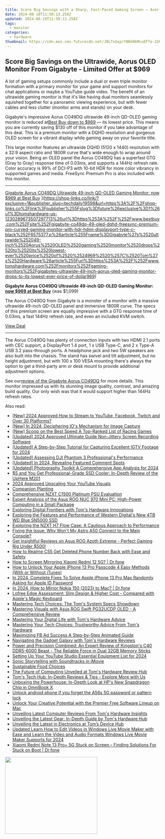 ```yaml
---
title: Score Big Savings with a Sharp, Fast-Paced Gaming Screen – Acer Nitro 27 for Under $150!
date: 2024-08-18T11:50:13.258Z
updated: 2024-08-19T11:50:13.258Z
tags:
  - monitor
categories:
  - hardware
thumbnail: https://cdn.mos.cms.futurecdn.net/JBLTxGsprYNKkNkMcuEFTe-320-80.jpg
---
```


## Score Big Savings on the Ultrawide, Aorus OLED Monitor From Gigabyte - Limited Offer at $969

A lot of gaming setups commonly include a dual or even triple monitor formation with a primary monitor for your game and support monitors for chat applications or maybe a YouTube guide video. The benefit of an ultrawide gaming monitor is that it's like having dual monitors seamlessly squished together for a panoramic viewing experience, but with fewer cables and less clutter (monitor arms and stands) on your desk.

 Gigabyte's impressive Aorus CO49DQ ultrawide 49-inch QD-OLED gaming monitor is reduced at[Best Buy down to $969](https://shop-links.co/link/?exclusive=1&publisher_slug=itechdaily19598&url=https%3A%2F%2Fshop-links.co%2Flink%3Fpublisher%255Fslug%3Dfuture%26exclusive%3D1%26u1%3Dtomshardware-us-7276830968368910292%26url%3Dhttps%253A%252F%252Fwww.bestbuy.com%252Fsite%252Fgigabyte-co49dq-49-oled-dqhd-freesync-premium-pro-curved-gaming-monitor-with-hdr-hdmi-displayport-type-c-black%252F6575377.p%26article%255Fname%3DGigabyte%27s%2520ultrawide%252049-inch%2520Aorus%2520OLED%2520gaming%2520monitor%2520drops%2520to%2520its%2520lowest-ever%2520price%2520of%2520%2524969%2520%257C%2520Tom%27s%2520Hardware%26article%255Furl%3Dhttps%253A%252F%252Fwww.tomshardware.com%252Fmonitors%252Fgaming-monitors%252Fgigabytes-ultrawide-49-inch-aorus-oled-gaming-monitor-drops-to-its-lowest-ever-price-of-dollar969) — its lowest price. This means you are currently saving $130 off of this monitor if you take advantage of this deal. This is a premium monitor with a DQHD resolution and gorgeous OLED screen for a vibrant display while gaming away on your favorite title.

 This large monitor features an ultrawide DQHD (5120 x 1440) resolution with a 32:9 aspect ratio and 1800R curve that's wide enough to wrap around your vision. Being an OLED panel the Aorus CO49DQ has a superfast GTG (Gray to Gray) response time of 0.03ms, and supports a 144Hz refresh rate. Color accuracy is 99% of DCI-P3 with 10-bit HDR for more color vibrancy in supported games and media. FreeSync Premium Pro is also included with this monitor.

---

[Gigabyte Aorus CO49DQ Ultrawide 49-inch QD-OLED Gaming Monitor: now $969 at Best Buy](https://cdn.mos.cms.futurecdn.net/fzhktNoFeH7L6imVcMRW2H-200-100.png "Gigabyte Aorus CO49DQ Ultrawide 49-inch QD-OLED Gaming Monitor: now $969 at Best Buy") ](https://shop-links.co/link/?exclusive=1&publisher_slug=itechdaily19598&url=https%3A%2F%2Fshop-links.co%2Flink%3Fpublisher%255Fslug%3Dfuture%26exclusive%3D1%26u1%3Dtomshardware-us-1230289673507297713%26url%3Dhttps%253A%252F%252Fwww.bestbuy.com%252Fsite%252Fgigabyte-co49dq-49-oled-dqhd-freesync-premium-pro-curved-gaming-monitor-with-hdr-hdmi-displayport-type-c-black%252F6575377.p%26article%255Fname%3DGigabyte%27s%2520ultrawide%252049-inch%2520Aorus%2520OLED%2520gaming%2520monitor%2520drops%2520to%2520its%2520lowest-ever%2520price%2520of%2520%2524969%2520%257C%2520Tom%27s%2520Hardware%26article%255Furl%3Dhttps%253A%252F%252Fwww.tomshardware.com%252Fmonitors%252Fgaming-monitors%252Fgigabytes-ultrawide-49-inch-aorus-oled-gaming-monitor-drops-to-its-lowest-ever-price-of-dollar969)

 **Gigabyte Aorus CO49DQ Ultrawide 49-inch QD-OLED Gaming Monitor:** [**now $969 at Best Buy**](https://shop-links.co/link/?exclusive=1&publisher_slug=itechdaily19598&url=https%3A%2F%2Fshop-links.co%2Flink%3Fpublisher%255Fslug%3Dfuture%26exclusive%3D1%26u1%3Dtomshardware-us-8427684413268981973%26url%3Dhttps%253A%252F%252Fwww.bestbuy.com%252Fsite%252Fgigabyte-co49dq-49-oled-dqhd-freesync-premium-pro-curved-gaming-monitor-with-hdr-hdmi-displayport-type-c-black%252F6575377.p%26article%255Fname%3DGigabyte%27s%2520ultrawide%252049-inch%2520Aorus%2520OLED%2520gaming%2520monitor%2520drops%2520to%2520its%2520lowest-ever%2520price%2520of%2520%2524969%2520%257C%2520Tom%27s%2520Hardware%26article%255Furl%3Dhttps%253A%252F%252Fwww.tomshardware.com%252Fmonitors%252Fgaming-monitors%252Fgigabytes-ultrawide-49-inch-aorus-oled-gaming-monitor-drops-to-its-lowest-ever-price-of-dollar969) (was $1,099)  
  
 The Aorus CO49DQ from Gigabyte is a monster of a monitor with a massive ultrawide 49-inch QD-OLED panel and immersive 1800R curve. The specs of this premium screen are equally impressive with a GTG response time of 0.03ms, a fast 144Hz refresh rate, and even an included KVM switch.

[View Deal](https://shop-links.co/link/?exclusive=1&publisher_slug=itechdaily19598&url=https%3A%2F%2Fshop-links.co%2Flink%3Fpublisher%255Fslug%3Dfuture%26exclusive%3D1%26u1%3Dtomshardware-us-1230289673507297713%26url%3Dhttps%253A%252F%252Fwww.bestbuy.com%252Fsite%252Fgigabyte-co49dq-49-oled-dqhd-freesync-premium-pro-curved-gaming-monitor-with-hdr-hdmi-displayport-type-c-black%252F6575377.p%26article%255Fname%3DGigabyte%27s%2520ultrawide%252049-inch%2520Aorus%2520OLED%2520gaming%2520monitor%2520drops%2520to%2520its%2520lowest-ever%2520price%2520of%2520%2524969%2520%257C%2520Tom%27s%2520Hardware%26article%255Furl%3Dhttps%253A%252F%252Fwww.tomshardware.com%252Fmonitors%252Fgaming-monitors%252Fgigabytes-ultrawide-49-inch-aorus-oled-gaming-monitor-drops-to-its-lowest-ever-price-of-dollar969)

---

 The Aorus CO49DQ has plenty of connection inputs with two HDMI 2.1 ports with CEC support, a DisplayPort 1.4 port, 1 x USB Type-C, and 2 x Type-A USB 3.2 pass-through ports. A headphone jack and two 5W speakers are also built into the chassis. The stand has swivel and tilt adjustment, but no height adjustment, but with 100 x 100 VESA mounting there's always the option to get a third-party arm or desk mount to provide additional adjustment options.

 See our[review of the Gigabyte Aorus CO49DQ](https://tools.techidaily.com) for more details. This monitor impressed us with its stunning image quality, contrast, and amazing build quality. Our only wish was that it would support higher than 144Hz refresh rates.

<ins class="adsbygoogle"
     style="display:block"
     data-ad-format="autorelaxed"
     data-ad-client="ca-pub-7571918770474297"
     data-ad-slot="1223367746"></ins>



<ins class="adsbygoogle"
     style="display:block"
     data-ad-client="ca-pub-7571918770474297"
     data-ad-slot="8358498916"
     data-ad-format="auto"
     data-full-width-responsive="true"></ins>

<span class="atpl-alsoreadstyle">Also read:</span>
<div><ul>
<li><a href="https://youtube-data.techidaily.com/024-approved-how-to-stream-to-youtube-facebook-twitch-and-over-30-platforms/"><u>[New] 2024 Approved  How to Stream to YouTube, Facebook, Twitch and Over 30 Platforms?</u></a></li>
<li><a href="https://screen-activity-recording.techidaily.com/new-in-2024-deciphering-ios-mechanism-for-image-capture/"><u>[New] In 2024, Deciphering IO's Mechanism for Image Capture</u></a></li>
<li><a href="https://screen-mirroring-recording.techidaily.com/new-scoop-on-the-best-speed-a-top-ranked-list-of-racing-games/"><u>[New] Scoop on the Best Speed  A Top-Ranked List of Racing Games</u></a></li>
<li><a href="https://screen-capture.techidaily.com/updated-2024-approved-ultimate-guide-non-jittery-screen-recording-software/"><u>[Updated] 2024 Approved  Ultimate Guide  Non-Jittery Screen Recording Software</u></a></li>
<li><a href="https://instagram-video-recordings.techidaily.com/updated-a-step-by-step-tutorial-for-capturing-excellent-igtv-footage-for-2024/"><u>[Updated] A Step-by-Step Tutorial for Capturing Excellent IGTV Footage for 2024</u></a></li>
<li><a href="https://extra-hints.techidaily.com/updated-assessing-dji-phantom-3-professionals-performance/"><u>[Updated] Assessing DJI Phantom 3 Professional's Performance</u></a></li>
<li><a href="https://youtube-lab.techidaily.com/ed-in-2024-revealing-featured-comment-spots/"><u>[Updated] In 2024, Revealing Featured Comment Spots</u></a></li>
<li><a href="https://article-files.techidaily.com/updated-photography-toolkit-a-comprehensive-app-analysis-for-2024/"><u>[Updated] Photography Toolkit  A Comprehensive App Analysis for 2024</u></a></li>
<li><a href="https://hardware-reviews.techidaily.com/5-and-you-get-professional-grade-ssd-cooler-in-depth-review-of-the-uphere-m201/"><u>$5 and You Get Professional-Grade SSD Cooler: In-Depth Review of the UpHere M201</u></a></li>
<li><a href="https://fox-glue.techidaily.com/2024-approved-upscaling-your-youtube-visuals/"><u>2024 Approved  Upscaling Your YouTube Visuals</u></a></li>
<li><a href="https://hardware-reviews.techidaily.com/companion-planting/"><u>Companion Planting</u></a></li>
<li><a href="https://hardware-reviews.techidaily.com/comprehensive-nzxt-c1500-platinum-psu-evaluation/"><u>Comprehensive NZXT C1500 Platinum PSU Evaluation</u></a></li>
<li><a href="https://hardware-reviews.techidaily.com/expert-analysis-of-the-asus-rog-nuc-970-mini-pc-high-power-computing-in-a-small-package/"><u>Expert Analysis of the Asus ROG NUC 970 Mini PC: High-Power Computing in a Small Package</u></a></li>
<li><a href="https://hardware-reviews.techidaily.com/exploring-digital-frontiers-with-toms-hardware-innovations/"><u>Exploring Digital Frontiers with Tom's Hardware Innovations</u></a></li>
<li><a href="https://hardware-reviews.techidaily.com/exploring-the-features-and-performance-of-western-digitals-new-4tb-wd-blue-sn5000-ssd/"><u>Exploring the Features and Performance of Western Digital's New 4TB WD Blue SN5000 SSD</u></a></li>
<li><a href="https://hardware-reviews.techidaily.com/exploring-the-nzxt-h7-flow-case-a-cautious-approach-to-performance/"><u>Exploring the NZXT H7 Flow Case: A Cautious Approach to Performance</u></a></li>
<li><a href="https://win-able.techidaily.com/fixing-the-issue-why-wont-my-astro-a50-connect-to-the-main-console/"><u>Fixing the Issue: Why Won't My Astro A50 Connect to the Main Console?</u></a></li>
<li><a href="https://hardware-reviews.techidaily.com/1723341752337-get-insightful-reviews-on-asus-rog-azoth-extreme-perfect-gaming-rig-under-500/"><u>Get Insightful Reviews on Asus ROG Azoth Extreme - Perfect Gaming Rig Under $500!</u></a></li>
<li><a href="https://blog-min.techidaily.com/how-to-realme-c55-get-deleted-phone-number-back-with-ease-and-safety-by-fonelab-android-recover-contacts/"><u>How to Realme C55 Get Deleted Phone Number Back with Ease and Safety</u></a></li>
<li><a href="https://screen-mirror.techidaily.com/how-to-screen-mirroring-xiaomi-redmi-12-5g-drfone-by-drfone-android/"><u>How to Screen Mirroring Xiaomi Redmi 12 5G? | Dr.fone</u></a></li>
<li><a href="https://ios-unlock.techidaily.com/how-to-unlock-your-apple-iphone-13-pro-passcode-4-easy-methods-with-or-without-itunes-by-drfone-ios/"><u>How to Unlock Your Apple iPhone 13 Pro Passcode 4 Easy Methods (With or Without iTunes)</u></a></li>
<li><a href="https://ios-unlock.techidaily.com/in-2024-complete-fixes-to-solve-apple-iphone-13-pro-max-randomly-asking-for-apple-id-password-by-drfone-ios/"><u>In 2024, Complete Fixes To Solve Apple iPhone 13 Pro Max Randomly Asking for Apple ID Password</u></a></li>
<li><a href="https://screen-mirror.techidaily.com/in-2024-how-to-mirror-nokia-150-2023-to-mac-drfone-by-drfone-android/"><u>In 2024, How to Mirror Nokia 150 (2023) to Mac? | Dr.fone</u></a></li>
<li><a href="https://hardware-reviews.techidaily.com/lofree-edge-assessment-slim-design-and-higher-cost-compared-with-apples-magic-keyboard/"><u>Lofree Edge Assessment: Slim Design & Higher Cost - Compared with Apple's Magic Keyboard</u></a></li>
<li><a href="https://hardware-reviews.techidaily.com/mastering-tech-choices-the-toms-system-specs-showdown/"><u>Mastering Tech Choices: The Tom's System Specs Showdown</u></a></li>
<li><a href="https://hardware-reviews.techidaily.com/mastering-visuals-with-asus-rog-swift-pg32ucdp-oled-a-comprehensive-review/"><u>Mastering Visuals with Asus ROG Swift PG32UCDP OLED - A Comprehensive Review</u></a></li>
<li><a href="https://hardware-reviews.techidaily.com/mastering-your-digital-life-with-toms-hardware-advice/"><u>Mastering Your Digital Life with Tom's Hardware Advice</u></a></li>
<li><a href="https://hardware-reviews.techidaily.com/mastering-your-tech-choices-trustworthy-advice-from-toms-hardware/"><u>Mastering Your Tech Choices: Trustworthy Advice From Tom's Hardware</u></a></li>
<li><a href="https://facebook-videos.techidaily.com/maximizing-fb-ad-success-a-step-by-step-animated-guide/"><u>Maximizing FB Ad Success  A Step-by-Step Animated Guide</u></a></li>
<li><a href="https://hardware-reviews.techidaily.com/navigating-the-gadget-galaxy-with-toms-hardware-reviews/"><u>Navigating the Gadget Galaxy with Tom's Hardware Reviews</u></a></li>
<li><a href="https://hardware-reviews.techidaily.com/power-and-precision-combined-an-expert-review-of-kingstons-c40-ddr5-6000-beast-the-reliable-force-in-dual-32gb-memory-sticks/"><u>Power and Precision Combined: An Expert Review of Kingston's C40 DDR5-6000 Beast - The Reliable Force in Dual 32GB Memory Sticks</u></a></li>
<li><a href="https://youtube-web.techidaily.com/ng-up-your-youtube-studio-essential-equipment-list-for-2024/"><u>Setting Up Your YouTube Studio  Essential Equipment List for 2024</u></a></li>
<li><a href="https://extra-resources.techidaily.com/sonic-storytelling-with-soundtracks-in-imovie/"><u>Sonic Storytelling with Soundtracks in iMovie</u></a></li>
<li><a href="https://hardware-reviews.techidaily.com/sustainable-food-choices/"><u>Sustainable Food Choices</u></a></li>
<li><a href="https://hardware-reviews.techidaily.com/the-future-of-computing-unveiled-at-toms-hardware-review-hub/"><u>The Future of Computing Unveiled at Tom's Hardware Review Hub</u></a></li>
<li><a href="https://hardware-reviews.techidaily.com/1723341752525-toms-tech-hub-in-depth-reviews-and-tips-explore-more-with-us/"><u>Tom's Tech Hub: In-Depth Reviews & Tips - Explore More with Us</u></a></li>
<li><a href="https://hardware-reviews.techidaily.com/unboxing-the-powerhouse-in-depth-look-at-hps-new-snapdragon-chip-in-omnibook-x/"><u>Unboxing the Powerhouse: In-Depth Look at HP's New Snapdragon Chip in OmniBook X</u></a></li>
<li><a href="https://techidaily.com/unlock-android-phone-if-you-forget-the-a56s-5g-password-or-pattern-lock-by-drfone-android-unlock-android-unlock/"><u>Unlock android phone if you forget the A56s 5G password or pattern lock</u></a></li>
<li><a href="https://extra-lessons.techidaily.com/unlock-your-creative-potential-with-the-premier-free-software-lineup-on-mac/"><u>Unlock Your Creative Potential with the Premier Free Software Lineup on Mac</u></a></li>
<li><a href="https://hardware-reviews.techidaily.com/unveiling-latest-computer-reviews-from-toms-hardware-insights/"><u>Unveiling Latest Computer Reviews From Tom's Hardware Insights</u></a></li>
<li><a href="https://hardware-reviews.techidaily.com/unveiling-the-latest-gear-in-depth-guide-by-toms-hardware-hub/"><u>Unveiling the Latest Gear: In-Depth Guide by Tom's Hardware Hub</u></a></li>
<li><a href="https://hardware-reviews.techidaily.com/unveiling-the-latest-in-electronics-at-toms-device-hub/"><u>Unveiling the Latest in Electronics at Tom’s Device Hub</u></a></li>
<li><a href="https://ai-video-tools.techidaily.com/updated-learn-how-to-edit-videos-in-windows-live-movie-maker-with-ease-and-learn-the-video-and-audio-formats-windows-live-movie-maker-supports-for-2024/"><u>Updated Learn How to Edit Videos in Windows Live Movie Maker with Ease and Learn the Video and Audio Formats Windows Live Movie Maker Supports for 2024</u></a></li>
<li><a href="https://howto.techidaily.com/xiaomi-redmi-note-13-proplus-5g-stuck-on-screen-finding-solutions-for-stuck-on-boot-drfone-by-drfone-fix-android-problems-fix-android-problems/"><u>Xiaomi Redmi Note 13 Pro+ 5G Stuck on Screen – Finding Solutions For Stuck on Boot | Dr.fone</u></a></li>
</ul></div>

<!-- affiliate ads begin -->
<a href="https://united.elfm.net/c/5597632/748964/4704" target="_top" id="748964"><img src="//a.impactradius-go.com/display-ad/4704-748964" border="0" alt="" width="300" height="250"/></a><img height="0" width="0" src="https://united.elfm.net/i/5597632/748964/4704" style="position:absolute;visibility:hidden;" border="0" />
<!-- affiliate ads end -->